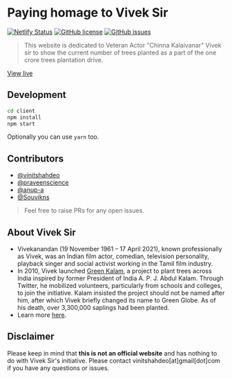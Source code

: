# Paying homage to Vivek Sir

[![Netlify Status](https://api.netlify.com/api/v1/badges/13d47086-85cd-48d1-972b-b50863fd5819/deploy-status)](https://app.netlify.com/sites/youthful-mcnulty-e16c79/deploys) [![GitHub license](https://img.shields.io/github/license/vinitshahdeo/PayingHomage?logo=github)](https://github.com/vinitshahdeo/PayingHomage/blob/main/LICENSE) [![GitHub issues](https://img.shields.io/github/issues/vinitshahdeo/PayingHomage?logo=github)](https://github.com/vinitshahdeo/PayingHomage/issues)

> This website is dedicated to Veteran Actor "Chinna Kalaivanar" Vivek sir to show the current number of trees planted as a part of the one crore trees plantation drive.

[View live](https://youthful-mcnulty-e16c79.netlify.app/) 

## Development

```bash
cd client
npm install
npm start
```

Optionally you can use `yarn` too. 

## Contributors

- [@vinitshahdeo](https://github.com/vinitshahdeo)
- [@praveenscience](https://github.com/praveenscience)
- [@anup-a](https://github.com/anup-a)
- [@Souvikns](https://github.com/Souvikns)

> Feel free to raise PRs for any open issues.

## About Vivek Sir

- Vivekanandan (19 November 1961 – 17 April 2021), known professionally as Vivek, was an Indian film actor, comedian, television personality, playback singer and social activist working in the Tamil film industry. 
- In 2010, Vivek launched [Green Kalam](https://greenkalam.org/), a project to plant trees across India inspired by former President of India A. P. J. Abdul Kalam. Through Twitter, he mobilized volunteers, particularly from schools and colleges, to join the initiative. Kalam insisted the project should not be named after him, after which Vivek briefly changed its name to Green Globe. As of his death, over 3,300,000 saplings had been planted.
- Learn more [here](https://en.wikipedia.org/wiki/Vivek_(actor)).

## Disclaimer

Please keep in mind that **this is not an official website** and has nothing to do with Vivek Sir's initiative. Please contact vinitshahdeo[at]gmail[dot]com if you have any questions or issues.
